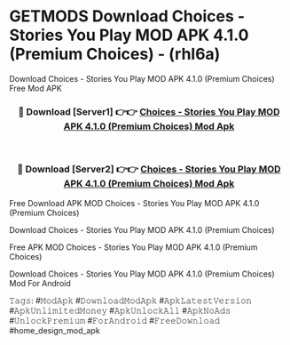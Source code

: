 # GETMODS Download Choices - Stories You Play MOD APK 4.1.0 (Premium Choices) - (rhl6a)
Download Choices - Stories You Play MOD APK 4.1.0 (Premium Choices) Free Mod APK

<div align="center">
<h3>🔴 Download [Server1] 👉👉 <a href="https://apk-comot.site?title=Choices_-_Stories_You_Play_MOD_APK_4.1.0_(Premium_Choices)">Choices - Stories You Play MOD APK 4.1.0 (Premium Choices) Mod Apk</a></h3><br>

<h3>🔴 Download [Server2] 👉👉 <a href="https://apk-comot.site?title=Choices_-_Stories_You_Play_MOD_APK_4.1.0_(Premium_Choices)">Choices - Stories You Play MOD APK 4.1.0 (Premium Choices) Mod Apk</a></h3>
</div>


Free Download APK MOD Choices - Stories You Play MOD APK 4.1.0 (Premium Choices)

Download Choices - Stories You Play MOD APK 4.1.0 (Premium Choices) 

Free APK MOD Choices - Stories You Play MOD APK 4.1.0 (Premium Choices) 

Download Choices - Stories You Play MOD APK 4.1.0 (Premium Choices) Mod For Android

𝚃𝚊𝚐𝚜: #𝙼𝚘𝚍𝙰𝚙𝚔 #𝙳𝚘𝚠𝚗𝚕𝚘𝚊𝚍𝙼𝚘𝚍𝙰𝚙𝚔 #𝙰𝚙𝚔𝙻𝚊𝚝𝚎𝚜𝚝𝚅𝚎𝚛𝚜𝚒𝚘𝚗 #𝙰𝚙𝚔𝚄𝚗𝚕𝚒𝚖𝚒𝚝𝚎𝚍𝙼𝚘𝚗𝚎𝚢 #𝙰𝚙𝚔𝚄𝚗𝚕𝚘𝚌𝚔𝙰𝚕𝚕 #𝙰𝚙𝚔𝙽𝚘𝙰𝚍𝚜 #𝚄𝚗𝚕𝚘𝚌𝚔𝙿𝚛𝚎𝚖𝚒𝚞𝚖 #𝙵𝚘𝚛𝙰𝚗𝚍𝚛𝚘𝚒𝚍 #𝙵𝚛𝚎𝚎𝙳𝚘𝚠𝚗𝚕𝚘𝚊𝚍 #home_design_mod_apk